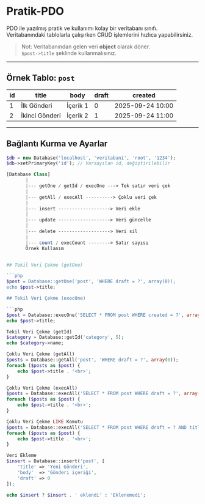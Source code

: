 # Pratik-PDO

PDO ile yazılmış pratik ve kullanımı kolay bir veritabanı sınıfı.  
Veritabanındaki tablolarla çalışırken CRUD işlemlerini hızlıca yapabilirsiniz.

> Not: Veritabanından gelen veri **object** olarak döner.  
> `$post->title` şeklinde kullanmalısınız.

---

## Örnek Tablo: `post`

| id  | title              | body                     | draft | created             |
|-----|------------------|-------------------------|-------|--------------------|
| 1   | İlk Gönderi       | İçerik 1               | 0     | 2025-09-24 10:00   |
| 2   | İkinci Gönderi    | İçerik 2               | 1     | 2025-09-24 11:00   |

---

## Bağlantı Kurma ve Ayarlar

```php
$db = new Database('localhost', 'veritabani', 'root', '1234');
$db->setPrimaryKey('id'); // Varsayılan id, değiştirilebilir

[Database Class]
       |
       |--- getOne / getId / execOne ---> Tek satır veri çek
       |
       |--- getAll / execAll ----------> Çoklu veri çek
       |
       |--- insert -------------------> Veri ekle
       |
       |--- update -------------------> Veri güncelle
       |
       |--- delete -------------------> Veri sil
       |
       |--- count / execCount --------> Satır sayısı
       Örnek Kullanım


## Tekil Veri Çekme (getOne)

```php
$post = Database::getOne('post', 'WHERE draft = ?', array(0));
echo $post->title;

## Tekil Veri Çekme (execOne)

```php
$post = Database::execOne('SELECT * FROM post WHERE created = ?', array('2025-09-24 10:00'));
echo $post->title;

Tekil Veri Çekme (getId)
$category = Database::getId('category', 5);
echo $category->name;

Çoklu Veri Çekme (getAll)
$posts = Database::getAll('post', 'WHERE draft = ?', array(0));
foreach ($posts as $post) {
    echo $post->title . '<br>';
}

Çoklu Veri Çekme (execAll)
$posts = Database::execAll('SELECT * FROM post WHERE draft = ?', array(0));
foreach ($posts as $post) {
    echo $post->title . '<br>';
}

Çoklu Veri Çekme LIKE Komutu
$posts = Database::execAll('SELECT * FROM post WHERE draft = ? AND title LIKE ?', array(0, '%Gönderi%'));
foreach ($posts as $post) {
    echo $post->title . '<br>';
}

Veri Ekleme
$insert = Database::insert('post', [
    'title' => 'Yeni Gönderi',
    'body'  => 'Gönderi içeriği',
    'draft' => 0
]);

echo $insert ? $insert . ' eklendi' : 'Eklenemedi';
